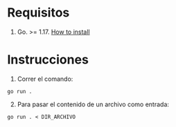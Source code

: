 # Requisitos
1. Go. >= 1.17. [How to install](https://go.dev/doc/install)

# Instrucciones
1. Correr el comando:
```
go run .
```
2. Para pasar el contenido de un archivo como entrada:
```
go run . < DIR_ARCHIVO
```
